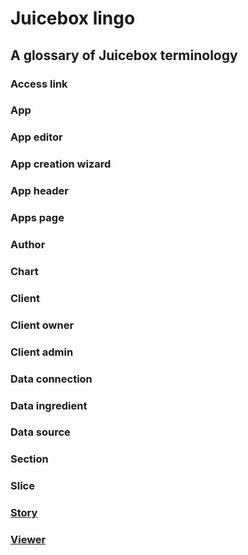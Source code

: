 # Juicebox lingo

## A glossary of Juicebox terminology

### Access link

### App

### App editor

### App creation wizard

### App header

### Apps page

### Author

### Chart

### Client

### Client owner

### Client admin

### Data connection

### Data ingredient

### Data source

### Section

### Slice

### [Story](../authoring-apps/story-designer/what-is-a-story.md)

### [Viewer](../managing-apps/user-management-and-roles.md#viewers)



